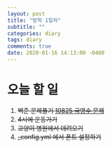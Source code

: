 ```yaml
---
layout: post
title: "방학 1일차"
subtitle: ""
categories: diary
tags: diary
comments: true
date: 2020-01-16 14:13:00 -0400
---
```



# 오늘 할 일
1. ~~백준 문제풀기 [10825 국영수 문제](http://boj.kr/10825)~~
2. ~~4시에 운동가기~~
3. ~~고양이 병원에서 데려오기~~
4. ~~_config.yml 에서 폰트 설정하기~~


